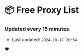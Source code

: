 # :package: Free Proxy List
### Updated every 15 minutes.

- Last updated: `2024-10-17 20:54`

:heart:
